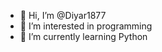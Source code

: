 - 👋 Hi, I’m @Diyar1877
- 👀 I’m interested in programming
- 🌱 I’m currently learning Python

<!---
Diyar1877/Diyar1877 is a ✨ special ✨ repository because its `README.md` (this file) appears on your GitHub profile.
You can click the Preview link to take a look at your changes.
--->
